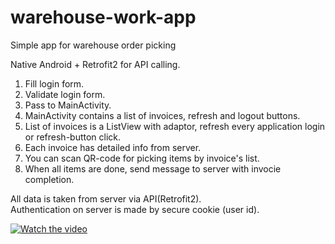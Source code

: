# warehouse-work-app
Simple app for warehouse order picking

Native Android + Retrofit2 for API calling.  
  
1. Fill login form.  
2. Validate login form.  
3. Pass to MainActivity.  
4. MainActivity contains a list of invoices, refresh and logout buttons.  
5. List of invoices is a ListView with adaptor, refresh every application login or refresh-button click. 
6. Each invoice has detailed info from server.
7. You can scan QR-code for picking items by invoice's list.
8. When all items are done, send message to server with invocie completion.

All data is taken from server via API(Retrofit2).  
Authentication on server is made by secure cookie (user id).  

[![Watch the video](123)](https://youtu.be/FUKUDUJGlwI)
